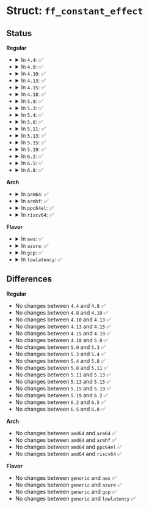 # Struct: <code>ff_constant_effect</code>

## Status
<b>Regular</b>
<ul>
<li>
<details>
<summary>In <code>4.4</code>: ✅</summary>

```c
struct ff_constant_effect {
    __s16 level;
    struct ff_envelope envelope;
};
```
</details>
</li>
<li>
<details>
<summary>In <code>4.8</code>: ✅</summary>

```c
struct ff_constant_effect {
    __s16 level;
    struct ff_envelope envelope;
};
```
</details>
</li>
<li>
<details>
<summary>In <code>4.10</code>: ✅</summary>

```c
struct ff_constant_effect {
    __s16 level;
    struct ff_envelope envelope;
};
```
</details>
</li>
<li>
<details>
<summary>In <code>4.13</code>: ✅</summary>

```c
struct ff_constant_effect {
    __s16 level;
    struct ff_envelope envelope;
};
```
</details>
</li>
<li>
<details>
<summary>In <code>4.15</code>: ✅</summary>

```c
struct ff_constant_effect {
    __s16 level;
    struct ff_envelope envelope;
};
```
</details>
</li>
<li>
<details>
<summary>In <code>4.18</code>: ✅</summary>

```c
struct ff_constant_effect {
    __s16 level;
    struct ff_envelope envelope;
};
```
</details>
</li>
<li>
<details>
<summary>In <code>5.0</code>: ✅</summary>

```c
struct ff_constant_effect {
    __s16 level;
    struct ff_envelope envelope;
};
```
</details>
</li>
<li>
<details>
<summary>In <code>5.3</code>: ✅</summary>

```c
struct ff_constant_effect {
    __s16 level;
    struct ff_envelope envelope;
};
```
</details>
</li>
<li>
<details>
<summary>In <code>5.4</code>: ✅</summary>

```c
struct ff_constant_effect {
    __s16 level;
    struct ff_envelope envelope;
};
```
</details>
</li>
<li>
<details>
<summary>In <code>5.8</code>: ✅</summary>

```c
struct ff_constant_effect {
    __s16 level;
    struct ff_envelope envelope;
};
```
</details>
</li>
<li>
<details>
<summary>In <code>5.11</code>: ✅</summary>

```c
struct ff_constant_effect {
    __s16 level;
    struct ff_envelope envelope;
};
```
</details>
</li>
<li>
<details>
<summary>In <code>5.13</code>: ✅</summary>

```c
struct ff_constant_effect {
    __s16 level;
    struct ff_envelope envelope;
};
```
</details>
</li>
<li>
<details>
<summary>In <code>5.15</code>: ✅</summary>

```c
struct ff_constant_effect {
    __s16 level;
    struct ff_envelope envelope;
};
```
</details>
</li>
<li>
<details>
<summary>In <code>5.19</code>: ✅</summary>

```c
struct ff_constant_effect {
    __s16 level;
    struct ff_envelope envelope;
};
```
</details>
</li>
<li>
<details>
<summary>In <code>6.2</code>: ✅</summary>

```c
struct ff_constant_effect {
    __s16 level;
    struct ff_envelope envelope;
};
```
</details>
</li>
<li>
<details>
<summary>In <code>6.5</code>: ✅</summary>

```c
struct ff_constant_effect {
    __s16 level;
    struct ff_envelope envelope;
};
```
</details>
</li>
<li>
<details>
<summary>In <code>6.8</code>: ✅</summary>

```c
struct ff_constant_effect {
    __s16 level;
    struct ff_envelope envelope;
};
```
</details>
</li>
</ul>
<b>Arch</b>
<ul>
<li>
<details>
<summary>In <code>arm64</code>: ✅</summary>

```c
struct ff_constant_effect {
    __s16 level;
    struct ff_envelope envelope;
};
```
</details>
</li>
<li>
<details>
<summary>In <code>armhf</code>: ✅</summary>

```c
struct ff_constant_effect {
    __s16 level;
    struct ff_envelope envelope;
};
```
</details>
</li>
<li>
<details>
<summary>In <code>ppc64el</code>: ✅</summary>

```c
struct ff_constant_effect {
    __s16 level;
    struct ff_envelope envelope;
};
```
</details>
</li>
<li>
<details>
<summary>In <code>riscv64</code>: ✅</summary>

```c
struct ff_constant_effect {
    __s16 level;
    struct ff_envelope envelope;
};
```
</details>
</li>
</ul>
<b>Flavor</b>
<ul>
<li>
<details>
<summary>In <code>aws</code>: ✅</summary>

```c
struct ff_constant_effect {
    __s16 level;
    struct ff_envelope envelope;
};
```
</details>
</li>
<li>
<details>
<summary>In <code>azure</code>: ✅</summary>

```c
struct ff_constant_effect {
    __s16 level;
    struct ff_envelope envelope;
};
```
</details>
</li>
<li>
<details>
<summary>In <code>gcp</code>: ✅</summary>

```c
struct ff_constant_effect {
    __s16 level;
    struct ff_envelope envelope;
};
```
</details>
</li>
<li>
<details>
<summary>In <code>lowlatency</code>: ✅</summary>

```c
struct ff_constant_effect {
    __s16 level;
    struct ff_envelope envelope;
};
```
</details>
</li>
</ul>

## Differences
<b>Regular</b>
<ul>
<li>
No changes between <code>4.4</code> and <code>4.8</code> ✅
</li>
<li>
No changes between <code>4.8</code> and <code>4.10</code> ✅
</li>
<li>
No changes between <code>4.10</code> and <code>4.13</code> ✅
</li>
<li>
No changes between <code>4.13</code> and <code>4.15</code> ✅
</li>
<li>
No changes between <code>4.15</code> and <code>4.18</code> ✅
</li>
<li>
No changes between <code>4.18</code> and <code>5.0</code> ✅
</li>
<li>
No changes between <code>5.0</code> and <code>5.3</code> ✅
</li>
<li>
No changes between <code>5.3</code> and <code>5.4</code> ✅
</li>
<li>
No changes between <code>5.4</code> and <code>5.8</code> ✅
</li>
<li>
No changes between <code>5.8</code> and <code>5.11</code> ✅
</li>
<li>
No changes between <code>5.11</code> and <code>5.13</code> ✅
</li>
<li>
No changes between <code>5.13</code> and <code>5.15</code> ✅
</li>
<li>
No changes between <code>5.15</code> and <code>5.19</code> ✅
</li>
<li>
No changes between <code>5.19</code> and <code>6.2</code> ✅
</li>
<li>
No changes between <code>6.2</code> and <code>6.5</code> ✅
</li>
<li>
No changes between <code>6.5</code> and <code>6.8</code> ✅
</li>
</ul>
<b>Arch</b>
<ul>
<li>
No changes between <code>amd64</code> and <code>arm64</code> ✅
</li>
<li>
No changes between <code>amd64</code> and <code>armhf</code> ✅
</li>
<li>
No changes between <code>amd64</code> and <code>ppc64el</code> ✅
</li>
<li>
No changes between <code>amd64</code> and <code>riscv64</code> ✅
</li>
</ul>
<b>Flavor</b>
<ul>
<li>
No changes between <code>generic</code> and <code>aws</code> ✅
</li>
<li>
No changes between <code>generic</code> and <code>azure</code> ✅
</li>
<li>
No changes between <code>generic</code> and <code>gcp</code> ✅
</li>
<li>
No changes between <code>generic</code> and <code>lowlatency</code> ✅
</li>
</ul>
